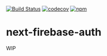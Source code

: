 [![Build Status](https://travis-ci.org/gladly-team/next-firebase-auth.svg?branch=master)](https://travis-ci.org/gladly-team/next-firebase-auth)
[![codecov](https://codecov.io/gh/gladly-team/next-firebase-auth/branch/master/graph/badge.svg)](https://codecov.io/gh/gladly-team/next-firebase-auth)
[![npm](https://img.shields.io/npm/v/next-firebase-auth.svg)](https://www.npmjs.com/package/next-firebase-auth)

# next-firebase-auth
WIP
